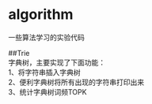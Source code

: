 # algorithm
一些算法学习的实验代码

##Trie   
字典树，主要实现了下面功能：      
1、将字符串插入字典树     
2、便利字典树将所有出现的字符串打印出来    
3、统计字典树词频TOPK   

